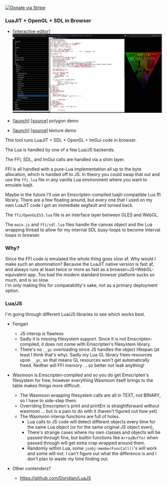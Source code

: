 [![Donate via Stripe](https://img.shields.io/badge/Donate-Stripe-green.svg)](https://buy.stripe.com/00gbJZ0OdcNs9zi288)<br>

### LuaJIT + OpenGL + SDL in Browser

-	[[interactive editor]](https://thenumbernine.github.io/glapp-js/index.html?dir=glapp/tests&file=test_tex.lua&edit=true)
[![](pic.png)](https://thenumbernine.github.io/glapp-js/index.html?dir=glapp/tests&file=test_tex.lua&edit=true)


-	[[launch]](https://thenumbernine.github.io/glapp-js/index.html?dir=glapp/tests&file=test_es.lua)
	[[source]](https://thenumbernine.github.io/lua/glapp/tests/test_es.lua)
	polygon demo
-	[[launch]](https://thenumbernine.github.io/glapp-js/index.html?dir=glapp/tests&file=test_tex.lua)
	[[source]](https://thenumbernine.github.io/lua/glapp/tests/test_tex.lua)
	texture demo

This tool runs LuaJIT + SDL + OpenGL + ImGui code in browser.

The Lua is handled by one of a few Lua/JS backends.

The FFI, SDL, and ImGui calls are handled via a shim layer.

FFI is all handled with a pure-Lua implementation all up to the byte allocation, which is handed off to JS.  In theory you could swap that out and use the `ffi.lua` file in any vanilla Lua environment where you want to emulate luajit.

Maybe in the future I'll use an Emscripten-compiled luajit-compatible Lua ffi library.  There are a few floating around, but every one that I used on my own LuaJIT code I got an immediate segfault and turned back.

The `ffi/OpenGLES3.lua` file is an interface layer between GLES and WebGL.

The `main.js` and `ffi/sdl.lua` files handle the canvas object and the Lua wrapping thread to allow for my internal SDL busy-loops to become interval loops in browser.

### Why?

Since the FFI code is emulated the whole thing goes slow af.  Why would I make such an abomination?  Because the LuaJIT native version is fast af, and always runs at least twice or more as fast as a browser+JS+WebGL-equivalent app.
Too bad the modern standard browser platform sucks so much, and is so slow.  
I'm only making this for compatability's sake, not as a primary deployment option.

### Lua/JS 

I'm going through different Lua/JS libraries to see which works best.

- Fengari 
	- JS interop is flawless
	- Sadly it is missing filesystem support.  Since it is not Emscripten-compiled, it does not come with Emscripten's filesystem library.
	- There's no `__gc` overloading since JS handles the object lifespan (at least I think that's why).  Sadly my Lua GL library frees resources upon `__gc`, so that means GL resources won't get automatically freed.  Neither will FFI memory ... so better not leak anything!

- Wasmoon is Emscripten-compiled and so you do get Emscripten's filesystem for free, however everything Wasmoon itself brings to the table makes things more difficult.
	- The Wasmoon wrapping filesystem calls are all in TEXT, not BINARY, so I have to side-step them.
	- Overriding Emscripten's print and printErr is straightforward without wasmoon ... but is a pain to do with it (haven't figured out how yet)
	- The Wasmoon interop functions are full of holes.
		- Lua calls to JS code will detect different objects every time for the same Lua object (or for the same original JS object even),
		- There's strange cases where my own classes and objects will be passed through fine, but builtin functions like `ArrayBuffer` when passed through will get extra crap wrapped around them.
		- Randomly within Lua, some `jsobj:memberFuncCall()`'s will work and some will not.  I can't figure out what the difference is and I don't plan to waste my time finding out.

- Other contenders?
	- https://github.com/Doridian/LuaJS
